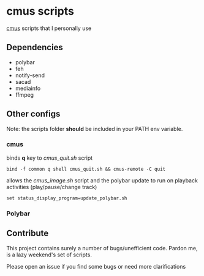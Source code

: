 # cmus scripts
[cmus](https://cmus.github.io/) scripts that I personally use

## Dependencies

- polybar
- feh
- notify-send
- sacad
- mediainfo
- ffmpeg


## Other configs

Note: the scripts folder **should** be included in your PATH env variable.

### cmus
binds **q** key to *cmus_quit.sh* script
```
bind -f common q shell cmus_quit.sh && cmus-remote -C quit
```
allows the *cmus_image.sh* script and the polybar update to run on playback activities (play/pause/change track)
```
set status_display_program=update_polybar.sh
```

### Polybar


## Contribute

This project contains surely a number of bugs/unefficient code. Pardon me, is a lazy weekend's set of scripts.

Please open an issue if you find some bugs or need more clarifications
